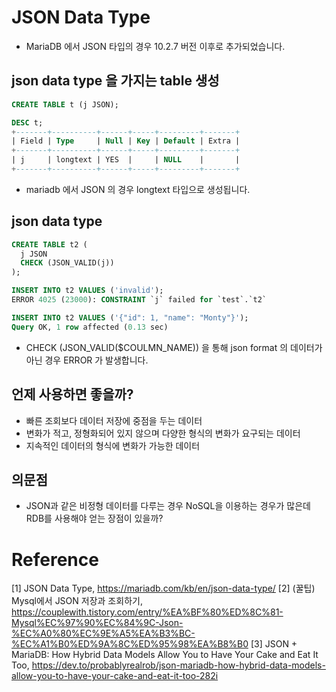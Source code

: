 # JSON Data Type

- MariaDB 에서 JSON 타입의 경우 10.2.7 버전 이후로 추가되었습니다.

## json data type 을 가지는 table 생성
``` sql
CREATE TABLE t (j JSON);

DESC t;
+-------+----------+------+-----+---------+-------+
| Field | Type     | Null | Key | Default | Extra |
+-------+----------+------+-----+---------+-------+
| j     | longtext | YES  |     | NULL    |       |
+-------+----------+------+-----+---------+-------+
```

- mariadb 에서 JSON 의 경우 longtext 타입으로 생성됩니다.


## json data type 
``` sql
CREATE TABLE t2 (
  j JSON 
  CHECK (JSON_VALID(j))
);

INSERT INTO t2 VALUES ('invalid');
ERROR 4025 (23000): CONSTRAINT `j` failed for `test`.`t2`

INSERT INTO t2 VALUES ('{"id": 1, "name": "Monty"}');
Query OK, 1 row affected (0.13 sec)
```

- CHECK (JSON_VALID($COULMN_NAME)) 을 통해 json format 의 데이터가 아닌 경우 ERROR 가 발생합니다.

## 언제 사용하면 좋을까?
- 빠른 조회보다 데이터 저장에 중점을 두는 데이터
- 변화가 적고, 정형화되어 있지 않으며 다양한 형식의 변화가 요구되는 데이터
- 지속적인 데이터의 형식에 변화가 가능한 데이터

## 의문점
- JSON과 같은 비정형 데이터를 다루는 경우 NoSQL을 이용하는 경우가 많은데 RDB를 사용해야 얻는 장점이 있을까?

# Reference
[1] JSON Data Type, https://mariadb.com/kb/en/json-data-type/
[2] (꿀팁) Mysql에서 JSON 저장과 조회하기, https://couplewith.tistory.com/entry/%EA%BF%80%ED%8C%81-Mysql%EC%97%90%EC%84%9C-Json-%EC%A0%80%EC%9E%A5%EA%B3%BC-%EC%A1%B0%ED%9A%8C%ED%95%98%EA%B8%B0
[3] JSON + MariaDB: How Hybrid Data Models Allow You to Have Your Cake and Eat It Too, https://dev.to/probablyrealrob/json-mariadb-how-hybrid-data-models-allow-you-to-have-your-cake-and-eat-it-too-282i